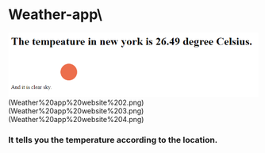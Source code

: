 # Weather-app\
![website images](Weather%20app%20website%20.png)(Weather%20app%20website%202.png)(Weather%20app%20website%203.png)(Weather%20app%20website%204.png)
### It tells you the temperature according to the location.
